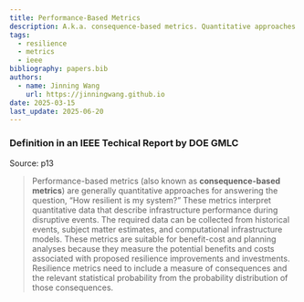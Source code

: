 ```yaml
---
title: Performance-Based Metrics
description: A.k.a. consequence-based metrics. Quantitative approaches for assessing system resilience.
tags:
  - resilience
  - metrics
  - ieee
bibliography: papers.bib
authors:
  - name: Jinning Wang
    url: https://jinningwang.github.io
date: 2025-03-15
last_update: 2025-06-20
---
```


### Definition in an IEEE Techical Report by DOE GMLC

Source: <d-cite key="chiu2020resilience"></d-cite> p13

> Performance-based metrics (also known as **consequence-based metrics**) are generally quantitative approaches for answering the question, “How resilient is my system?”
> These metrics interpret quantitative data that describe infrastructure performance during disruptive events.
> The required data can be collected from historical events, subject matter estimates, and computational infrastructure models.
> These metrics are suitable for benefit-cost and planning analyses because they measure the potential benefits and costs associated with proposed resilience improvements and investments.
> Resilience metrics need to include a measure of consequences and the relevant statistical probability from the probability distribution of those consequences.
